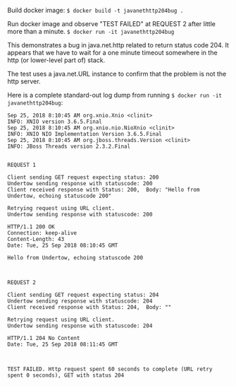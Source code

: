Build docker image:
`$ docker build -t javanethttp204bug .`

Run docker image and observe "TEST FAILED" at REQUEST 2 after little more than a minute.
`$ docker run -it javanethttp204bug`

This demonstrates a bug in java.net.http related to return status code 204.
It appears that we have to wait for a one minute timeout somewhere in the http (or lower-level part of) stack.

The test uses a java.net.URL instance to confirm that the problem is not the http server.

Here is a complete standard-out log dump from running `$ docker run -it javanethttp204bug`:
```text
Sep 25, 2018 8:10:45 AM org.xnio.Xnio <clinit>
INFO: XNIO version 3.6.5.Final
Sep 25, 2018 8:10:45 AM org.xnio.nio.NioXnio <clinit>
INFO: XNIO NIO Implementation Version 3.6.5.Final
Sep 25, 2018 8:10:45 AM org.jboss.threads.Version <clinit>
INFO: JBoss Threads version 2.3.2.Final


REQUEST 1

Client sending GET request expecting status: 200
Undertow sending response with statuscode: 200
Client received response with Status: 200,  Body: "Hello from Undertow, echoing statuscode 200"

Retrying request using URL client.
Undertow sending response with statuscode: 200

HTTP/1.1 200 OK
Connection: keep-alive
Content-Length: 43
Date: Tue, 25 Sep 2018 08:10:45 GMT

Hello from Undertow, echoing statuscode 200



REQUEST 2

Client sending GET request expecting status: 204
Undertow sending response with statuscode: 204
Client received response with Status: 204,  Body: ""

Retrying request using URL client.
Undertow sending response with statuscode: 204

HTTP/1.1 204 No Content
Date: Tue, 25 Sep 2018 08:11:45 GMT



TEST FAILED. Http request spent 60 seconds to complete (URL retry spent 0 seconds), GET with status 204
```
